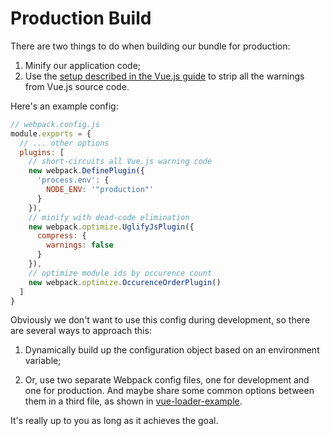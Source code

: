 # Production Build

There are two things to do when building our bundle for production:

1. Minify our application code;
2. Use the [setup described in the Vue.js guide](http://vuejs.org/guide/application.html#Deploying-for-Production) to strip all the warnings from Vue.js source code.

Here's an example config:

``` js
// webpack.config.js
module.exports = {
  // ... other options
  plugins: [
    // short-circuits all Vue.js warning code
    new webpack.DefinePlugin({
      'process.env': {
        NODE_ENV: '"production"'
      }
    }),
    // minify with dead-code elimination
    new webpack.optimize.UglifyJsPlugin({
      compress: {
        warnings: false
      }
    }),
    // optimize module ids by occurence count
    new webpack.optimize.OccurenceOrderPlugin()
  ]
}
```

Obviously we don't want to use this config during development, so there are several ways to approach this:

1. Dynamically build up the configuration object based on an environment variable;

2. Or, use two separate Webpack config files, one for development and one for production. And maybe share some common options between them in a third file, as shown in [vue-loader-example](https://github.com/vuejs/vue-loader-example/tree/master/build).

It's really up to you as long as it achieves the goal.

